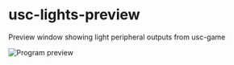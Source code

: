 # usc-lights-preview
Preview window showing light peripheral outputs from usc-game

![Program preview](https://drewol.s-ul.eu/i79nrwKk.png "program preview")